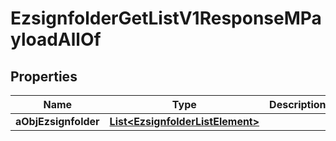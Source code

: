 

# EzsignfolderGetListV1ResponseMPayloadAllOf


## Properties

Name | Type | Description | Notes
------------ | ------------- | ------------- | -------------
**aObjEzsignfolder** | [**List&lt;EzsignfolderListElement&gt;**](EzsignfolderListElement.md) |  | 



